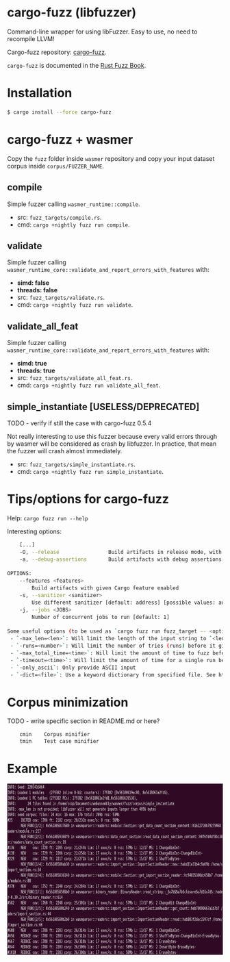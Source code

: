 # cargo-fuzz (libfuzzer)

Command-line wrapper for using libFuzzer. Easy to use, no need to recompile LLVM!

Cargo-fuzz repository: [cargo-fuzz](https://github.com/rust-fuzz/cargo-fuzz).

`cargo-fuzz` is documented in the [Rust Fuzz Book](https://rust-fuzz.github.io/book/cargo-fuzz.html).

# Installation

``` sh
$ cargo install --force cargo-fuzz
```

# cargo-fuzz + wasmer

Copy the `fuzz` folder inside `wasmer` repository and copy your input dataset corpus inside `corpus/FUZZER_NAME`.

## compile

Simple fuzzer calling `wasmer_runtime::compile`.
- src: `fuzz_targets/compile.rs`.
- cmd: `cargo +nightly fuzz run compile`.

## validate

Simple fuzzer calling `wasmer_runtime_core::validate_and_report_errors_with_features` with:
- **simd: false**
- **threads: false**
- src: `fuzz_targets/validate.rs`.
- cmd: `cargo +nightly fuzz run validate`.

## validate_all_feat

Simple fuzzer calling `wasmer_runtime_core::validate_and_report_errors_with_features` with:
- **simd: true**
- **threads: true**
- src: `fuzz_targets/validate_all_feat.rs`.
- cmd: `cargo +nightly fuzz run validate_all_feat`.

## simple_instantiate [USELESS/DEPRECATED]

TODO - verify if still the case with cargo-fuzz 0.5.4

Not really interesting to use this fuzzer because every valid errors through by wasmer will be considered as crash by libfuzzer. In practice, that mean the fuzzer will crash almost immediately.

- src: `fuzz_targets/simple_instantiate.rs`.
- cmd: `cargo +nightly fuzz run simple_instantiate`.

# Tips/options for cargo-fuzz

Help: `cargo fuzz run --help`

Interesting options:
``` sh
	[...]
    -O, --release                Build artifacts in release mode, with optimizations
    -a, --debug-assertions       Build artifacts with debug assertions enabled (default if not -O)

OPTIONS:
	--features <features>
		Build artifacts with given Cargo feature enabled
	-s, --sanitizer <sanitizer>
		Use different sanitizer [default: address] [possible values: address, leak, memory,thread]
    -j, --jobs <JOBS>
    	Number of concurrent jobs to run [default: 1]

Some useful options (to be used as `cargo fuzz run fuzz_target -- <options>`) include:
 - `-max_len=<len>`: Will limit the length of the input string to `<len>`
 - `-runs=<number>`: Will limit the number of tries (runs) before it gives up
 - `-max_total_time=<time>`: Will limit the amount of time to fuzz before it gives up
 - `-timeout=<time>`: Will limit the amount of time for a single run before it considers that run a failure
 - `-only_ascii`: Only provide ASCII input
 - `-dict=<file>`: Use a keyword dictionary from specified file. See http://llvm.org/docs/LibFuzzer.html#dictionaries
```

# Corpus minimization

TODO - write specific section in README.md or here?

```
    cmin    Corpus minifier
    tmin    Test case minifier
```

# Example

<p align="center">
	<img src="/images/cargofuzz_interface.png" height="400px"/>
</p>